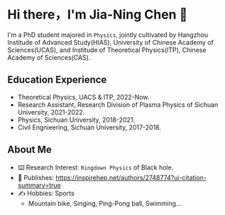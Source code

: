 # Hi there，I'm Jia-Ning Chen 👋 

I'm a PhD student majored in `Physics`, jointly cultivated by Hangzhou Institude of Advanced Study(HIAS), University of Chinese Academy of Sciences(UCAS), and Institude of Theoretical Physics(ITP), Chinese Academy of Sciences(CAS). 

## Education Experience
 - Theoretical Physics,  UACS & ITP, 2022-Now. 
 - Research Assistant, Research Division of Plasma Physics of Sichuan University, 2021-2022. 
 - Physics, Sichuan University, 2018-2021. 
 - Civil Engnieering, Sichuan University, 2017-2018.

## About Me

- ⌨️ Research Interest: `Ringdown Physics` of Black hole.
- 🐾 Publishes:  https://inspirehep.net/authors/2748774?ui-citation-summary=true
- ✍️ Hobbies: Sports
    - Mountain bike, Singing, Ping-Pong ball, Swimming...

